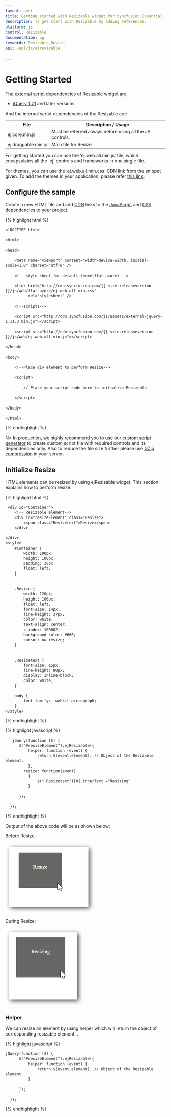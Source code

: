 ```yaml
---
layout: post
title: Getting started with Resizable widget for Syncfusion Essential JS
description: To get start with Resizable by adding references.
platform: js
control: Resizable
documentation: ug
keywords: Resizable,Resize
api: /api/js/ejresizable

---
```


# Getting Started

The external script dependencies of  Resizable widget are,

* [jQuery 1.7.1](http://jquery.com/) and later versions.

And the internal script dependencies of the Resizable are:

<table>
	<tr>
		<th>File </th>
		<th>Description / Usage </th>
	</tr>
	<tr>
		<td>ej.core.min.js</td>
		<td>Must be referred always before using all the JS controls.</td>
	</tr>
	<tr>
		<td>ej.draggable.min.js</td>
		<td>Main file for Resize</td>
	</tr>
</table>

For getting started you can use the ‘ej.web.all.min.js’ file, which encapsulates all the 'ej' controls and frameworks in one single file.<br/> 

For themes, you can use the ‘ej.web.all.min.css’ CDN link from the snippet given. To add the themes in your application, please refer [this link](https://help.syncfusion.com/js/theming-in-essential-javascript-components#adding-specific-theme-to-your-application).


## Configure the sample

Create a new HTML file and add [CDN](https://help.syncfusion.com/js/cdn) links to the [JavaScript](https://help.syncfusion.com/js/dependencies) and [CSS](https://help.syncfusion.com/js/theming-in-essential-javascript-components) dependencies to your project.

{% highlight html %}

    <!DOCTYPE html>

    <html>

    <head>

        <meta name="viewport" content="width=device-width, initial-scale=1.0" charset="utf-8" />

        <!-- style sheet for default theme(flat azure) -->

        <link href="http://cdn.syncfusion.com/{{ site.releaseversion }}/js/web/flat-azure/ej.web.all.min.css"
              rel="stylesheet" />

        <!--scripts-->

        <script src="http://cdn.syncfusion.com/js/assets/external/jquery-1.11.3.min.js"></script>

        <script src="http://cdn.syncfusion.com/{{ site.releaseversion }}/js/web/ej.web.all.min.js"></script>

    </head>

    <body>

        <!--Place div element to perform Resize-->

        <script>

            // Place your script code here to initialize Resizable

        </script>

    </body>

    </html>

{% endhighlight %}

N>  In production, we highly recommend you to use our [custom script generator](https://help.syncfusion.com/js/include-only-the-needed-widgets#) to create custom script file with required controls and its dependencies only. Also to reduce the file size further please use [GZip compression](https://developers.google.com/web/fundamentals/performance/optimizing-content-efficiency/optimize-encoding-and-transfer?hl=en#text-compression-with-gzip) in your server. 

## Initialize Resize

HTML elements can be resized  by using ejResizable widget. This section explains how to perform resize.

 {% highlight html %}
	
	 <div id="Container">
        <!-- Resizable element-->
        <div id="resizeElement" class="Resize">
            <span class="Resizetext">Resize</span>
        </div>

    </div>
    <style>
        #Container {
            width: 100px;
            height: 100px;
            padding: 30px;
            float: left;
        }


        .Resize {
            width: 120px;
            height: 100px;
            float: left;
            font-size: 14px;
            line-height: 37px;
            color: white;
            text-align: center;
            z-index: 100002;
            background-color: #666;
            cursor: nw-resize;
        }


        .Resizetext {
            font-size: 15px;
            line-height: 80px;
            display: inline-block;
            color: white;
        }

        body {
            font-family: -webkit-pictograph;
        }
    </style>


		
{% endhighlight %}
	
{% highlight javascript %}	
	
       jQuery(function ($) {
          $("#resizeElement").ejResizable({
              helper: function (event) {
                  return $(event.element); // Object of the Resizable element.
              },
            resize: function(event)
              {
                  $(".Resizetext")[0].innerText ="Resizing"
              }

          });

      });

{% endhighlight %}

Output of the above code will be as shown below:

Before Resize:

![](Getting-Started_images/Resize.png)

During Resize:

![](Getting-Started_images/Resizing.png)

### Helper

 We can resize an element by using helper which will return the object of corresponding resizable element. . 

{% highlight javascript %}	

    jQuery(function ($) {
          $("#resizeElement").ejResizable({
              helper: function (event) {
                  return $(event.element); // Object of the Resizable element.
              }

          });

      });

{% endhighlight %}